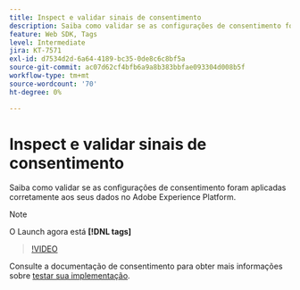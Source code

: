 ```yaml
---
title: Inspect e validar sinais de consentimento
description: Saiba como validar se as configurações de consentimento foram aplicadas corretamente aos seus dados no Adobe Experience Platform.
feature: Web SDK, Tags
level: Intermediate
jira: KT-7571
exl-id: d7534d2d-6a64-4189-bc35-0de8c6c8bf5a
source-git-commit: ac07d62cf4bfb6a9a8b383bbfae093304d008b5f
workflow-type: tm+mt
source-wordcount: '70'
ht-degree: 0%

---
```


# Inspect e validar sinais de consentimento

Saiba como validar se as configurações de consentimento foram aplicadas corretamente aos seus dados no Adobe Experience Platform.


>[!NOTE]
>
> O Launch agora está **[!DNL tags]**

>[!VIDEO](https://video.tv.adobe.com/v/332696/?quality=12&learn=on)

Consulte a documentação de consentimento para obter mais informações sobre [testar sua implementação](https://experienceleague.adobe.com/docs/experience-platform/landing/governance-privacy-security/consent/adobe/overview.html?lang=en#test-implementation).
